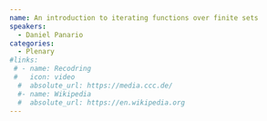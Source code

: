 ```yaml
---
name: An introduction to iterating functions over finite sets
speakers:
  - Daniel Panario
categories:
  - Plenary
#links:
 # - name: Recodring
 #   icon: video
  #  absolute_url: https://media.ccc.de/
  #- name: Wikipedia
  #  absolute_url: https://en.wikipedia.org
---
```



